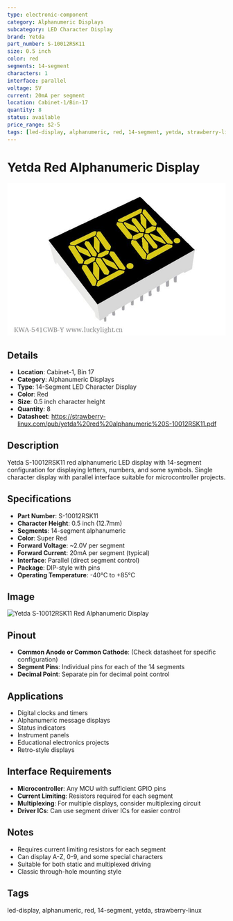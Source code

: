 ```yaml
---
type: electronic-component
category: Alphanumeric Displays
subcategory: LED Character Display
brand: Yetda
part_number: S-10012RSK11
size: 0.5 inch
color: red
segments: 14-segment
characters: 1
interface: parallel
voltage: 5V
current: 20mA per segment
location: Cabinet-1/Bin-17
quantity: 8
status: available
price_range: $2-5
tags: [led-display, alphanumeric, red, 14-segment, yetda, strawberry-linux]
---
```


# Yetda Red Alphanumeric Display

![](../attachments/2025-06-21-00-43-19.png)

## Details

- **Location**: Cabinet-1, Bin 17
- **Category**: Alphanumeric Displays
- **Type**: 14-Segment LED Character Display
- **Color**: Red
- **Size**: 0.5 inch character height
- **Quantity**: 8
- **Datasheet**: https://strawberry-linux.com/pub/yetda%20red%20alphanumeric%20S-10012RSK11.pdf

## Description

Yetda S-10012RSK11 red alphanumeric LED display with 14-segment configuration for displaying letters, numbers, and some symbols. Single character display with parallel interface suitable for microcontroller projects.

## Specifications

- **Part Number**: S-10012RSK11
- **Character Height**: 0.5 inch (12.7mm)
- **Segments**: 14-segment alphanumeric
- **Color**: Super Red
- **Forward Voltage**: ~2.0V per segment
- **Forward Current**: 20mA per segment (typical)
- **Interface**: Parallel (direct segment control)
- **Package**: DIP-style with pins
- **Operating Temperature**: -40°C to +85°C

## Image

![Yetda S-10012RSK11 Red Alphanumeric Display](../attachments/2025-06-21-09-47-35.png)

## Pinout

- **Common Anode or Common Cathode**: (Check datasheet for specific configuration)
- **Segment Pins**: Individual pins for each of the 14 segments
- **Decimal Point**: Separate pin for decimal point control

## Applications

- Digital clocks and timers
- Alphanumeric message displays
- Status indicators
- Instrument panels
- Educational electronics projects
- Retro-style displays

## Interface Requirements

- **Microcontroller**: Any MCU with sufficient GPIO pins
- **Current Limiting**: Resistors required for each segment
- **Multiplexing**: For multiple displays, consider multiplexing circuit
- **Driver ICs**: Can use segment driver ICs for easier control

## Notes

- Requires current limiting resistors for each segment
- Can display A-Z, 0-9, and some special characters
- Suitable for both static and multiplexed driving
- Classic through-hole mounting style

## Tags

led-display, alphanumeric, red, 14-segment, yetda, strawberry-linux
